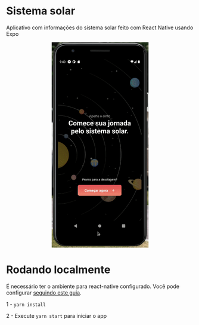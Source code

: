 # Sistema solar

Aplicativo com informações do sistema solar feito com React Native usando Expo

<p align="center"><img width="260" src="preview.gif"/></p>

# Rodando localmente

É necessário ter o ambiente para react-native configurado. Você pode configurar [seguindo este guia](https://react-native.rocketseat.dev/).

1 - `yarn install`

2 - Execute `yarn start` para iniciar o app